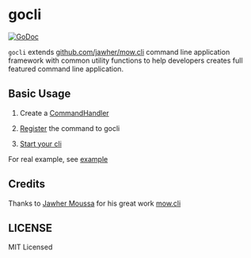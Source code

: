gocli
=====
[![GoDoc](https://godoc.org/github.com/ncrypthic/gocontainer?status.svg)](https://godoc.org/github.com/ncrypthic/gocli)

`gocli` extends [github.com/jawher/mow.cli](https://github.com/jawher/mow.cli) command line application
framework with common utility functions to help developers creates full featured command line application.

Basic Usage
-----------

1. Create a [CommandHandler](https://godoc.org/github.com/ncrypthic/gocli#CommandHandler)

2. [Register](https://godoc.org/github.com/ncrypthic/gocli#Register) the command to gocli

3. [Start your cli](https://godoc.org/github.com/ncrypthic/gocli#Start)

For real example, see [example](example/)

Credits
-------

Thanks to [Jawher Moussa](https://github.com/jawher) for his great work [mow.cli](https://github.com/jawher/mow.cli)

LICENSE
-------

MIT Licensed
